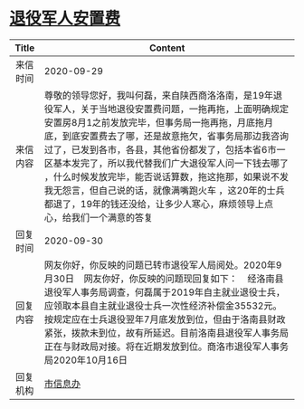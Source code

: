 # [退役军人安置费](http://www.shangluo.gov.cn/zmhd/ldxxxx.jsp?urltype=leadermail.LeaderMailContentUrl&wbtreeid=1112&leadermailid=6496)

| Title |                                                                                                                             Content                                                                                                                             |
|:-----:|-----------------------------------------------------------------------------------------------------------------------------------------------------------------------------------------------------------------------------------------------------------------|
| 来信时间  | 2020-09-29                                                                                                                                                                                                                                                      |
| 来信内容  | 尊敬的领导您好，我叫何磊，来自陕西商洛洛南，是19年退役军人，关于当地退役安置费问题，一拖再拖，上面明确规定安置房8月1之前发放完毕，但事务局一拖再拖，月底拖月底，到底安置费去了哪，还是故意拖欠，省事务局那边我咨询过了，已发到各市，各县，其他省份都发了，包括本省6市一区基本发完了，所以我代替我们广大退役军人问一下钱去哪了 ，什么时候发放完毕，能否说话算数，拖这拖那，如果说不发我无怨言，但自己说的话，就像满嘴跑火车 ，这20年的士兵都退了，19年的钱还没给，让多少人寒心，麻烦领导上点心，给我们一个满意的答复 |
| 回复时间  | 2020-09-30                                                                                                                                                                                                                                                      |
| 回复内容  | 网友你好，你反映的问题已转市退役军人局阅处。2020年9月30日    网友你好，你反映的问题现回复如下：    经洛南县退役军人事务局调查，何磊属于2019年自主就业退役士兵，应领取本县自主就业退役士兵一次性经济补偿金35532元。按规定应在士兵退役翌年7月底发放到位，但由于洛南县财政紧张，拨款未到位，故有所延迟。目前洛南县退役军人事务局正在与财政局对接。将在近期发放到位。商洛市退役军人事务局2020年10月16日                                              |
| 回复机构  | [市信息办](../../category/agencies/市信息办.md)                                                                                                                                                                                                                         |